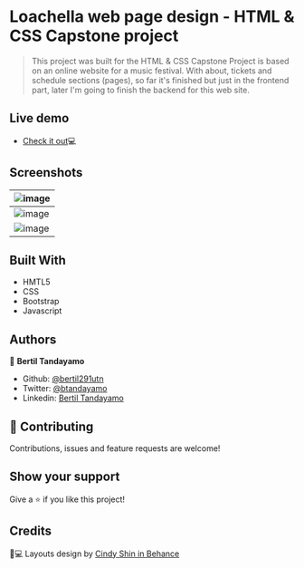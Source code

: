# Loachella web page design - HTML & CSS Capstone project

> This project was built for the HTML & CSS Capstone Project is based on an online website for a music festival. With about, tickets and schedule sections (pages), so far it's finished but just in the frontend part, later I'm going to finish the backend for this web site.

## Live demo

- <a href="https://nervous-volhard-8cf75d.netlify.com/" target="_blank">Check it out</a>💻

## Screenshots

| ![image](https://user-images.githubusercontent.com/24902525/77964231-59803980-72a4-11ea-97da-fafcfa9c52f5.png) |
| ------------------------------------------------------------ |
| ![image](https://user-images.githubusercontent.com/24902525/77964398-99472100-72a4-11ea-8a2e-d6bc6e122f3a.png) |
|![image](https://user-images.githubusercontent.com/24902525/77964530-ce537380-72a4-11ea-892b-e471b21fc2c5.png)|



## Built With

- HMTL5
- CSS
- Bootstrap
- Javascript

## Authors

👤 **Bertil Tandayamo**

- Github: [@bertil291utn](https://github.com/bertil291utn)
- Twitter: [@btandayamo](https://twitter.com/batandayamo)
- Linkedin: [Bertil Tandayamo](http://bit.ly/bertil_linkedin)


## 🤝 Contributing

Contributions, issues and feature requests are welcome!


## Show your support

Give a ⭐️ if you like this project!

## Credits
📄💻 Layouts design by <a href="https://www.behance.net/adagio07" target="_blank">Cindy Shin in Behance</a>

